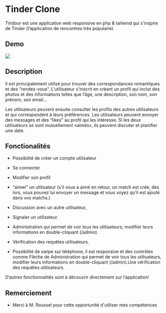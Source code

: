 # Tinder Clone
Tindour est une application web responsive en php & tailwind qui s'inspire de Tinder (l’application de rencontres très populaire).


## Demo

![](https://i.imgur.com/x6oTCte.png)

## Description
Il est principalement utilisé pour trouver des correspondances romantiques et des “rendez-vous”. 
L'utilisateur s'inscrit en créant un profil qui inclut des photos et des informations telles que l’âge, une description, son nom, son prénom, son email…

Les utilisateurs peuvent ensuite consulter les profils des autres utilisateurs et qui correspondent à leurs préférences. Les utilisateurs peuvent envoyer des messages et des “likes” au profil qui les intéresse. Si les deux utilisateurs se sont mutuellement «aimés», ils peuvent discuter et planifier une date.

## Fonctionalités

- Possibilité de créer un compte utilisateur
- Se connecter
- Modifier son profil
- “aimer” un utilisateur (s’il vous a aimé en retour, un match est créé, dès lors, vous pouvez lui envoyer un message et vous voyez qu’il est ajouté dans vos matchs.)
- Discussion avec un autre utilisateur,
- Signaler un utilisateur.

- Administration qui permet de voir tous les utilisateurs, modifier leurs informations en double-cliquant (/admin).
- Vérification des requêtes utilisateurs.
- Possibilité de swipe sur téléphone, il est responsive et des contrôles comme Flèche de Administration qui permet de voir tous les utilisateurs, modifier leurs informations en double-cliquant (/admin).Une vérification des requêtes utilisateurs.

D’autres fonctionnalités sont à découvrir directement sur l’application!

## Remerciement

- Merci à M. Roussel pour cette opportunité d'utiliser mes compétences